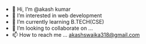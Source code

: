 - 👋 Hi, I’m @akash kumar
- 👀 I’m interested in web development
- 🌱 I’m currently learning B.TECH(CSE)
- 💞️ I’m looking to collaborate on ...
- 📫 How to reach me ... akashswaika318@gmail.com

<!---
akky2000/akky2000 is a ✨ special ✨ repository because its `README.md` (this file) appears on your GitHub profile.
You can click the Preview link to take a look at your changes.
--->
